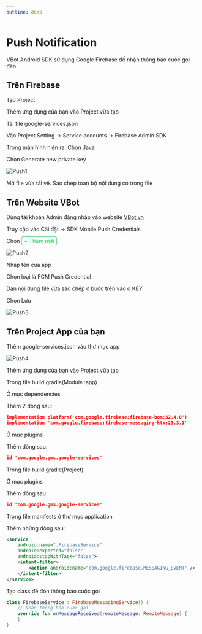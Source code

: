 ```yaml
---
outline: deep
---
```


# Push Notification

VBot Android SDK sử dụng Google Firebase để nhận thông báo cuộc gọi đến.

## Trên Firebase

Tạo Project

Thêm ứng dụng của bạn vào Project vừa tạo

Tải file <span class="highlight-text"> google-services.json </span>

Vào <span class="highlight-text"> Project Setting </span> -> <span class="highlight-text"> Service accounts </span> -> <span class="highlight-text"> Firebase Admin SDK </span>

Trong màn hình hiện ra. Chọn <span class="highlight-text"> Java </span>

Chọn <span class="highlight-text"> Generate new private key </span>

![Push1](/Push-Notification/Push1.png)

Mở file vừa tải về. Sao chép toàn bộ nội dung có trong file

## Trên Website VBot

Dùng tài khoản Admin đăng nhập vào website [VBot.vn]()

Truy cập vào <span class="highlight-text"> Cài đặt </span> -> <span class="highlight-text"> SDK Mobile Push Credentials </span>

Chọn <span style="color: #22c55e; border: 1px solid #22c55e; padding: 2px 6px; border-radius: 4px; ">+ Thêm mới</span>

![Push2](/Push-Notification/Push2.png)

Nhập tên của app

Chọn loại là <span class="highlight-text"> FCM Push Credential</span>

Dán nội dung file vừa sao chép ở bước trên vào ô <span class="highlight-text"> KEY </span>

Chọn <span class="highlight-text"> Lưu </span>

![Push3](/Push-Notification/Push3.avif)

## Trên Project App của bạn

Thêm <span class="highlight-text"> google-services.json </span> vào thư mục <span class="highlight-text"> app </span>

![Push4](/Push-Notification/Push4.png)

Thêm ứng dụng của bạn vào Project vừa tạo

Trong file <span class="highlight-text"> build.gradle(Module :app) </span>

Ở mục <span class="highlight-text"> dependencies </span>

Thêm 2 dòng sau:

```JSON
implementation platform('com.google.firebase:firebase-bom:32.4.0')
implementation 'com.google.firebase:firebase-messaging-ktx:23.3.1'
```

Ở mục <span class="highlight-text"> plugins </span>

Thêm dòng sau:

```JSON
id 'com.google.gms.google-services'
```

Trong file <span class="highlight-text"> build.gradle(Project) </span>

Ở mục <span class="highlight-text"> plugins </span>

Thêm dòng sau:

```JSON
id 'com.google.gms.google-services'
```

Trong file <span class="highlight-text"> manifests </span>
ở thư mục <span class="highlight-text"> application </span>

Thêm những dòng sau:

```XML
<service
	android:name=".FirebaseService"
	android:exported="false"
	android:stopWithTask="false">
	<intent-filter>
		<action android:name="com.google.firebase.MESSAGING_EVENT" />
	</intent-filter>
</service>
```

Tạo class để đón thông báo cuộc gọi

```KOTLIN
class FirebaseService : FirebaseMessagingService() {
	// Nhận thông báo cuộc gọi
	override fun onMessageReceived(remoteMessage: RemoteMessage) {
	}
}
```
